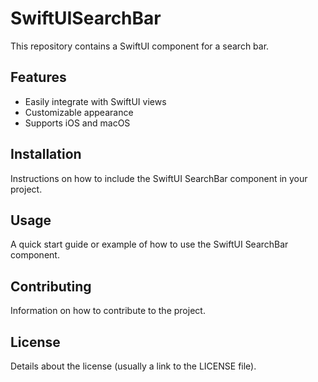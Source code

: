 # SwiftUISearchBar

This repository contains a SwiftUI component for a search bar.

## Features
- Easily integrate with SwiftUI views
- Customizable appearance
- Supports iOS and macOS

## Installation

Instructions on how to include the SwiftUI SearchBar component in your project.

## Usage

A quick start guide or example of how to use the SwiftUI SearchBar component.

## Contributing

Information on how to contribute to the project.

## License

Details about the license (usually a link to the LICENSE file).